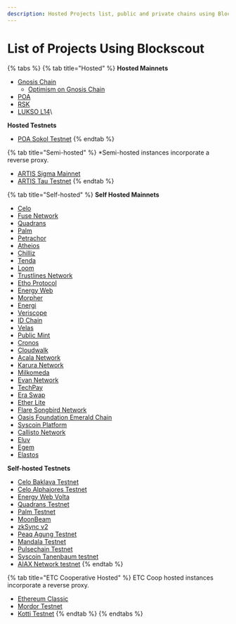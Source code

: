 ```yaml
---
description: Hosted Projects list, public and private chains using BlockScout
---
```


# List of Projects Using Blockscout

{% tabs %}
{% tab title="Hosted" %}
**Hosted Mainnets**

* [Gnosis Chain](https://blockscout.com/xdai/mainnet/)
  * [Optimism on Gnosis Chain](https://blockscout.com/xdai/optimism)
* [POA](https://blockscout.com/poa/core)
* [RSK](https://blockscout.com/rsk/mainnet)
* [LUKSO L14](https://blockscout.com/lukso/l14)\


**Hosted Testnets**

* [POA Sokol Testnet](https://blockscout.com/poa/sokol)
{% endtab %}

{% tab title="Semi-hosted" %}
\*Semi-hosted instances incorporate a reverse proxy.

* [ARTIS Sigma Mainnet](https://blockscout.com/artis/sigma1)
* [ARTIS Tau Testnet](https://blockscout.com/artis/tau1)
{% endtab %}

{% tab title="Self-hosted" %}
**Self Hosted Mainnets**

* [Celo](https://explorer.celo.org)
* [Fuse Network](https://explorer.fuse.io)
* [Quadrans](https://explorer.quadrans.io/)
* [Palm](https://explorer.palm.io)
* [Petrachor](https://explorer.petrachor.com/)
* [Atheios](https://explorer.atheios.org/)
* [Chilliz](https://explorer.chiliz.com/)
* [Tenda](https://tenda.network)
* [Loom](https://basechain-blockexplorer.dappchains.com/)
* [Trustlines Network](https://explore.tlbc.trustlines.foundation/)
* [Etho Protocol](https://explorer.ethoprotocol.com/)
* [Energy Web](https://explorer.energyweb.org/)
* [Morpher](https://scan.morpher.com/)
* [Energi](https://explorer.energi.network/)
* [Veriscope](https://bx.veriscope.network/)
* [ID Chain](https://explorer.idchain.one/)
* [Velas](https://explorer.velas.com/)
* [Public Mint](https://explorer.publicmint.io/)
* [Cronos](https://cronos-explorer.crypto.org/)
* [Cloudwalk](https://explorer.mainnet.cloudwalk.io/)
* [Acala Network](https://blockscout.acala.network/)
* [Karura Network](https://blockscout.karura.network/)
* [Milkomeda](https://explorer-mainnet-cardano-evm.c1.milkomeda.com/)
* [Evan Network](https://explorer.evan.network/)
* [TechPay](https://tpcscan.com/)
* [Era Swap](https://eraswap.info/)
* [Ether Lite](https://explorer.etherlite.org/)
* [Flare Songbird Network](https://songbird-explorer.flare.network/)
* [Oasis Foundation Emerald Chain](https://explorer.emerald.oasis.dev/)
* [Syscoin Platform](https://explorer.syscoin.org/)
* [Callisto Network](https://explorer.callisto.network/)
* [Eluv](https://exp.contentfabric.io/)
* [Egem](https://blockscout.egem.io/)
* [Elastos](https://eth.elastos.io/)



**Self-hosted Testnets**

* [Celo Baklava Testnet](https://baklava-blockscout.celo-testnet.org/)&#x20;
* [Celo Alphajores Testnet](https://alfajores-blockscout.celo-testnet.org/)
* [Energy Web Volta](https://volta-explorer.energyweb.org/)
* [Quadrans Testnet](https://explorer.testnet.quadrans.io/)
* [Palm Testnet](https://explorer.palm-uat.xyz)
* [MoonBeam](https://blockscout.moonriver.moonbeam.network/)
* [zkSync v2](https://zksync2-testnet.zkscan.io/)
* [Peaq Agung Testnet](https://scout.agung.peaq.network/)
* [Mandala Testnet](https://blockscout.mandala.acala.network/)
* [Pulsechain Testnet](https://scan.v2b.testnet.pulsechain.com/)
* [Syscoin Tanenbaum testnet](https://tanenbaum.io/)
* [AIAX Network testnet](https://aiaxscan.com/)
{% endtab %}

{% tab title="ETC Cooperative Hosted" %}
ETC Coop hosted instances incorporate a reverse proxy.

* [Ethereum Classic](https://blockscout.com/etc/mainnet)
* [Mordor Testnet](https://blockscout.com/etc/mordor)
* [Kotti Testnet](https://blockscout.com/etc/kotti)
{% endtab %}
{% endtabs %}
